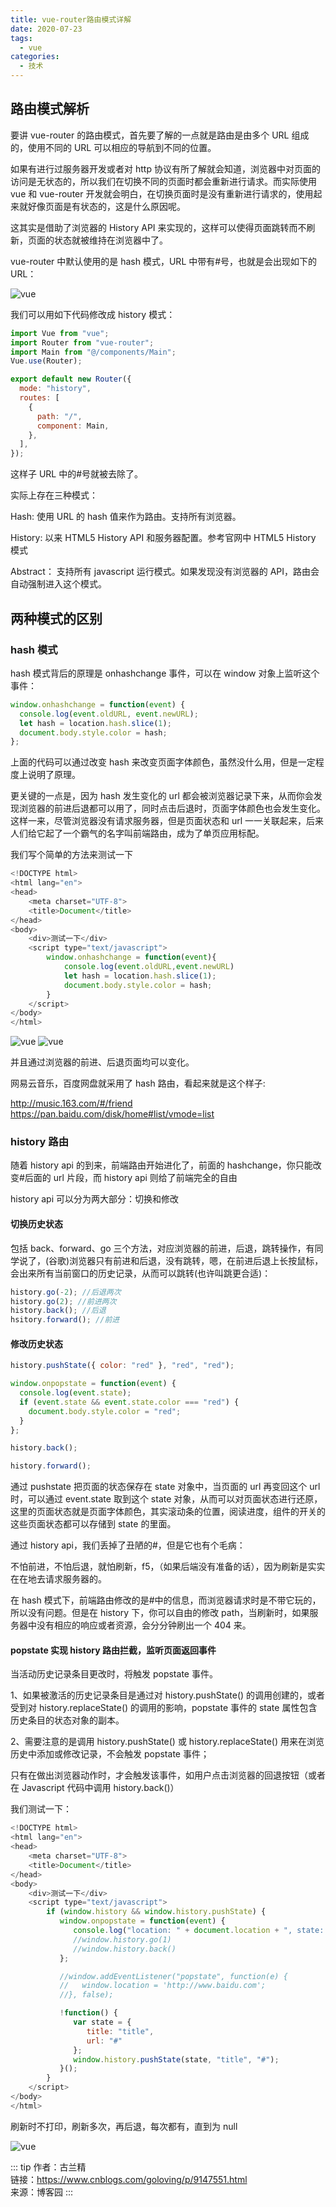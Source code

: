 ```yaml
---
title: vue-router路由模式详解
date: 2020-07-23
tags:
  - vue
categories:
  - 技术
---
```


## 路由模式解析

要讲 vue-router 的路由模式，首先要了解的一点就是路由是由多个 URL 组成的，使用不同的 URL 可以相应的导航到不同的位置。

如果有进行过服务器开发或者对 http 协议有所了解就会知道，浏览器中对页面的访问是无状态的，所以我们在切换不同的页面时都会重新进行请求。而实际使用 vue 和 vue-router 开发就会明白，在切换页面时是没有重新进行请求的，使用起来就好像页面是有状态的，这是什么原因呢。

这其实是借助了浏览器的 History API 来实现的，这样可以使得页面跳转而不刷新，页面的状态就被维持在浏览器中了。

vue-router 中默认使用的是 hash 模式，URL 中带有#号，也就是会出现如下的 URL：

![vue](https://6368-chenjie-blog-88b4b7-1302547066.tcb.qcloud.la/blogs/技术/20200723/1.png)

我们可以用如下代码修改成 history 模式：

```js
import Vue from "vue";
import Router from "vue-router";
import Main from "@/components/Main";
Vue.use(Router);

export default new Router({
  mode: "history",
  routes: [
    {
      path: "/",
      component: Main,
    },
  ],
});
```

这样子 URL 中的#号就被去除了。

实际上存在三种模式：

Hash: 使用 URL 的 hash 值来作为路由。支持所有浏览器。

History: 以来 HTML5 History API 和服务器配置。参考官网中 HTML5 History 模式

Abstract： 支持所有 javascript 运行模式。如果发现没有浏览器的 API，路由会自动强制进入这个模式。

## 两种模式的区别

### hash 模式

hash 模式背后的原理是 onhashchange 事件，可以在 window 对象上监听这个事件：

```js
window.onhashchange = function(event) {
  console.log(event.oldURL, event.newURL);
  let hash = location.hash.slice(1);
  document.body.style.color = hash;
};
```

上面的代码可以通过改变 hash 来改变页面字体颜色，虽然没什么用，但是一定程度上说明了原理。

更关键的一点是，因为 hash 发生变化的 url 都会被浏览器记录下来，从而你会发现浏览器的前进后退都可以用了，同时点击后退时，页面字体颜色也会发生变化。这样一来，尽管浏览器没有请求服务器，但是页面状态和 url 一一关联起来，后来人们给它起了一个霸气的名字叫前端路由，成为了单页应用标配。

我们写个简单的方法来测试一下

```js
<!DOCTYPE html>
<html lang="en">
<head>
    <meta charset="UTF-8">
    <title>Document</title>
</head>
<body>
    <div>测试一下</div>
    <script type="text/javascript">
        window.onhashchange = function(event){
            console.log(event.oldURL,event.newURL)
            let hash = location.hash.slice(1);
            document.body.style.color = hash;
        }
    </script>
</body>
</html>
```

![vue](https://6368-chenjie-blog-88b4b7-1302547066.tcb.qcloud.la/blogs/技术/20200723/2.png)
![vue](https://6368-chenjie-blog-88b4b7-1302547066.tcb.qcloud.la/blogs/技术/20200723/3.png)

并且通过浏览器的前进、后退页面均可以变化。

网易云音乐，百度网盘就采用了 hash 路由，看起来就是这个样子:

http://music.163.com/#/friend
https://pan.baidu.com/disk/home#list/vmode=list

### history 路由

随着 history api 的到来，前端路由开始进化了，前面的 hashchange，你只能改变#后面的 url 片段，而 history api 则给了前端完全的自由

history api 可以分为两大部分：切换和修改

#### 切换历史状态

包括 back、forward、go 三个方法，对应浏览器的前进，后退，跳转操作，有同学说了，(谷歌)浏览器只有前进和后退，没有跳转，嗯，在前进后退上长按鼠标，会出来所有当前窗口的历史记录，从而可以跳转(也许叫跳更合适)：

```js
history.go(-2); //后退两次
history.go(2); //前进两次
history.back(); //后退
hsitory.forward(); //前进
```

#### 修改历史状态

```js
history.pushState({ color: "red" }, "red", "red");

window.onpopstate = function(event) {
  console.log(event.state);
  if (event.state && event.state.color === "red") {
    document.body.style.color = "red";
  }
};

history.back();

history.forward();
```

通过 pushstate 把页面的状态保存在 state 对象中，当页面的 url 再变回这个 url 时，可以通过 event.state 取到这个 state 对象，从而可以对页面状态进行还原，这里的页面状态就是页面字体颜色，其实滚动条的位置，阅读进度，组件的开关的这些页面状态都可以存储到 state 的里面。

通过 history api，我们丢掉了丑陋的#，但是它也有个毛病：

不怕前进，不怕后退，就怕刷新，f5，（如果后端没有准备的话），因为刷新是实实在在地去请求服务器的。

在 hash 模式下，前端路由修改的是#中的信息，而浏览器请求时是不带它玩的，所以没有问题。但是在 history 下，你可以自由的修改 path，当刷新时，如果服务器中没有相应的响应或者资源，会分分钟刷出一个 404 来。

#### popstate 实现 history 路由拦截，监听页面返回事件

当活动历史记录条目更改时，将触发 popstate 事件。

1、如果被激活的历史记录条目是通过对 history.pushState() 的调用创建的，或者受到对 history.replaceState() 的调用的影响，popstate 事件的 state 属性包含历史条目的状态对象的副本。

2、需要注意的是调用 history.pushState() 或 history.replaceState() 用来在浏览历史中添加或修改记录，不会触发 popstate 事件；

只有在做出浏览器动作时，才会触发该事件，如用户点击浏览器的回退按钮（或者在 Javascript 代码中调用 history.back()）

我们测试一下：

```js
<!DOCTYPE html>
<html lang="en">
<head>
    <meta charset="UTF-8">
    <title>Document</title>
</head>
<body>
    <div>测试一下</div>
    <script type="text/javascript">
        if (window.history && window.history.pushState) {
           window.onpopstate = function(event) {
              console.log("location: " + document.location + ", state: " + JSON.stringify(event.state));
              //window.history.go(1)
              //window.history.back()
           };

           //window.addEventListener("popstate", function(e) {
           //   window.location = 'http://www.baidu.com';
           //}, false);

           !function() {
              var state = {
                 title: "title",
                 url: "#"
              };
              window.history.pushState(state, "title", "#");
           }();
        }
    </script>
</body>
</html>
```

刷新时不打印，刷新多次，再后退，每次都有，直到为 null

![vue](https://6368-chenjie-blog-88b4b7-1302547066.tcb.qcloud.la/blogs/技术/20200723/4.png)

::: tip
作者：古兰精 <br>
链接：https://www.cnblogs.com/goloving/p/9147551.html <br>
来源：博客园
:::
